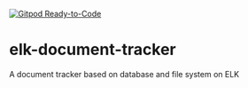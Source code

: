 [![Gitpod Ready-to-Code](https://img.shields.io/badge/Gitpod-Ready--to--Code-blue?logo=gitpod)](https://gitpod.io/#https://github.com/benli0822/elk-document-tracker) 

# elk-document-tracker
A document tracker based on database and file system on ELK
